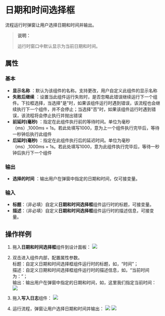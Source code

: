 # 日期和时间选择框

流程运行时弹窗让用户选择日期和时间并输出。
>**说明：**
>
>运行时窗口中默认显示为当前日期和时间。

## 属性

### 基本

- **显示名称** ：默认为该组件的名称。支持更改，用户自定义此组件的显示名称
- **失败后继续** ：设置当此组件运行失败时，是否忽略此错误继续运行下一个组件。下拉框选择，当选择"是"时，如果该组件运行时遇到错误，该流程也会继续执行下一个组件，并不会停止；当选择"否"时，如果该组件运行时遇到错误，该流程将会停止执行并抛出错误
- **前延时(毫秒)** ：指定在此组件执行前的等待时间。单位为毫秒（ms）,1000ms = 1s。若此处填写1000，意为上一个组件执行完毕后，等待一秒钟后执行此组件
- **后延时(毫秒)** ：指定在此组件执行后的延迟时间。单位为毫秒（ms）,1000ms = 1s。若此处填写1000，意为此组件执行完毕后，等待一秒钟后执行下一个组件


### 输出

- **选择的时间** ：输出用户在弹窗中指定的日期和时间，仅可接变量。
  
### 输入

- **标题**：（非必填）自定义**日期和时间选择框**组件运行时的标题，可接变量。
- **描述**：（非必填）自定义**日期和时间选择框**组件运行时的描述信息，可接变量。

## 操作样例
1. 拖入**日期和时间选择框**组件到设计面板：
![](https://docimages.blob.core.chinacloudapi.cn/images/Activities/timePicker-1.png)

2. 双击进入组件内部，配置属性参数。
<br/>标题：自定义日期和时间选择框组件运行时的标题，如，“时间”；
<br/>描述：自定义日期和时间选择框组件运行时的描述信息，如，“当前时间为：”；
<br/>输出：输出用户在弹窗中指定的日期和时间，如，这里我们指定当前时间：
![](https://docimages.blob.core.chinacloudapi.cn/images/Activities/timePicker-2.png)


3. 拖入**写入日志**组件：
![](https://docimages.blob.core.chinacloudapi.cn/images/Activities/timePicker-3.png)

4. 运行流程，弹窗让用户选择日期和时间并输出：
![](https://docimages.blob.core.chinacloudapi.cn/images/Activities/timePicker-4.png)
![](https://docimages.blob.core.chinacloudapi.cn/images/Activities/timePicker-5.png)
